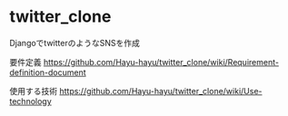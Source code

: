# twitter_clone
DjangoでtwitterのようなSNSを作成

要件定義
https://github.com/Hayu-hayu/twitter_clone/wiki/Requirement-definition-document

使用する技術
https://github.com/Hayu-hayu/twitter_clone/wiki/Use-technology
